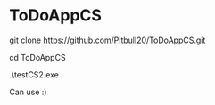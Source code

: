 # ToDoAppCS

git clone https://github.com/Pitbull20/ToDoAppCS.git 

cd ToDoAppCS 

.\testCS2.exe

Can use :)
